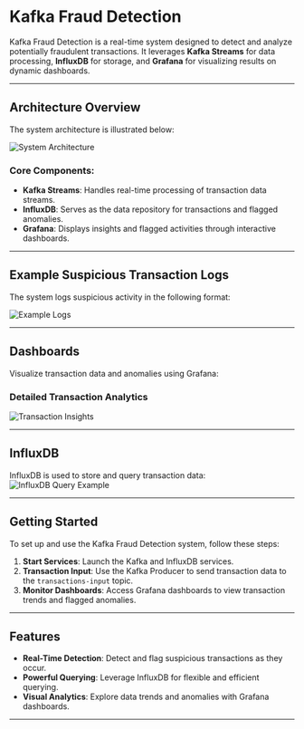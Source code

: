 # Kafka Fraud Detection

Kafka Fraud Detection is a real-time system designed to detect and analyze potentially fraudulent transactions. It leverages **Kafka Streams** for data processing, **InfluxDB** for storage, and **Grafana** for visualizing results on dynamic dashboards.

---

## Architecture Overview

The system architecture is illustrated below:

![System Architecture](images/system.png)

### Core Components:
- **Kafka Streams**: Handles real-time processing of transaction data streams.
- **InfluxDB**: Serves as the data repository for transactions and flagged anomalies.
- **Grafana**: Displays insights and flagged activities through interactive dashboards.

---

## Example Suspicious Transaction Logs

The system logs suspicious activity in the following format:

![Example Logs](images/logs.png)

---

## Dashboards

Visualize transaction data and anomalies using Grafana:

### Detailed Transaction Analytics
![Transaction Insights](images/grafana2.png)

---

## InfluxDB

InfluxDB is used to store and query transaction data:
![InfluxDB Query Example](images/influxDB.png)

---

## Getting Started

To set up and use the Kafka Fraud Detection system, follow these steps:

1. **Start Services**: Launch the Kafka and InfluxDB services.
2. **Transaction Input**: Use the Kafka Producer to send transaction data to the `transactions-input` topic.
3. **Monitor Dashboards**: Access Grafana dashboards to view transaction trends and flagged anomalies.

---

## Features

- **Real-Time Detection**: Detect and flag suspicious transactions as they occur.
- **Powerful Querying**: Leverage InfluxDB for flexible and efficient querying.
- **Visual Analytics**: Explore data trends and anomalies with Grafana dashboards.

---


